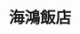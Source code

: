 ---
title: "海鴻飯店"
description: "海鴻飯店"
layout: shop
keywords:
  - 美食競賽
  - 台灣美食
  - 美食精選
datePublished: "2025-06-30"
dateModified: "2025-07-03"
city: "屏東縣"
district: "萬巒鄉"
address: "屏東縣萬巒鄉民和路16號"
phone: "087811220"
geo: "22.574188019977104, 120.56909577131485"
google_map: "https://maps.app.goo.gl/TxLCA4vi31KcUvas5"
footinder: "https://footinder.com.tw/%E5%B1%8F%E6%9D%B1%E7%B8%A3%E8%90%AC%E5%B7%92%E9%84%89/2842/"
official: "http://www.haihon.com.tw/"
award:
  - name: "500盤"
    year: "2024"
    entries:
      - dishes:
          - "原味豬腳切盤"

---